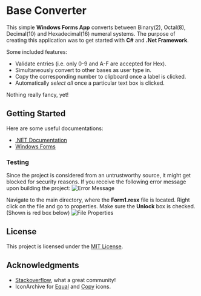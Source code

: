 # Base Converter
This simple **Windows Forms App** converts between Binary(2), Octal(8), Decimal(10) and Hexadecimal(16) numeral systems. The purpose of creating this application was to get started with **C#** and **.Net Framework**.

Some included features:
- Validate entries (i.e. only 0-9 and A-F are accepted for Hex).
- Simultaneously convert to other bases as user type in.
- Copy the corresponding number to clipboard once a label is clicked.
- Automatically *select all* once a particular text box is clicked.

Nothing really fancy, yet!

## Getting Started
Here are some useful documentations:
- [.NET Documentation](https://docs.microsoft.com/en-us/dotnet/index)
- [Windows Forms](https://docs.microsoft.com/en-us/dotnet/framework/winforms/)

### Testing
Since the project is considered from an untrustworthy source, it might get blocked for security reasons.
If you receive the following error message upon building the project:
![Error Message](../resources/BuildingError.PNG?raw=true)

Navigate to the main directory, where the **Form1.resx** file is located. Right click on the file and go to properties. Make sure the **Unlock** box is checked. (Shown is red box below)
![File Properties](../resources/FileProperties.PNG?raw=true)

## License
This project is licensed under the [MIT License](https://github.com/aalsehly86/BaseConverter/blob/master/LICENSE).

## Acknowledgments
- [Stackoverflow](https://stackoverflow.com), what a great community!
- IconArchive for [Equal](http://www.iconarchive.com/show/polygon-icons-by-graphicloads/equal-icon.html) and [Copy](http://www.iconarchive.com/show/qetto-2-icons-by-ampeross/copy-icon.html) icons.

